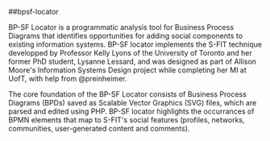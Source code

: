 ##bpsf-locator

BP-SF Locator is a programmatic analysis tool for Business Process Diagrams that
identifies opportunities for adding social components to existing
information systems. BP-SF locator implements the S-FIT technique
developped by Professor Kelly Lyons of the University of Toronto and
her former PhD student, Lysanne Lessard, and was designed as part of
Allison Moore's Information Systems Design project while completing
her MI at UofT, with help from @preinheimer.

The core foundation of the BP-SF Locator consists of Business Process
Diagrams (BPDs) saved as Scalable Vector Graphics (SVG) files, which
are parsed and edited using PHP. BP-SF locator highlights the
occurrances of BPMN elements that map to S-FIT's social features
(profiles, networks, communities, user-generated content and
comments).

